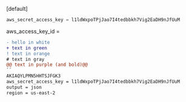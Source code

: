 [default]
```python
aws_secret_access_key = l1ldWxpoTPjJao7I4tedbbkh7Vig2EaDH9nJfUuM
```
aws_access_key_id = 
```diff
- hello in white
+ text in green
! text in orange
# text in gray
@@ text in purple (and bold)@@
``
AKIAQYLPMN5HHTSJFGK3
aws_secret_access_key = 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
output = json
region = us-east-2
